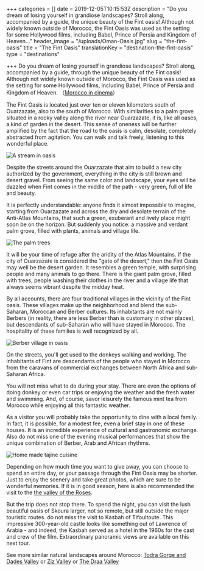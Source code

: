 +++
categories = []
date = 2019-12-05T10:15:53Z
description = "Do you dream of losing yourself in grandiose landscapes? Stroll along, accompanied by a guide, the unique beauty of the Fint oasis! Although not widely known outside of Morocco, the Fint Oasis was used as the setting for some Hollywood films, including Babel, Prince of Persia and Kingdom of Heaven..."
header_image = "/uploads/Oman-Oasis.jpg"
slug = "the-fint-oasis"
title = "The Fint Oasis"
translationKey = "destination-the-fint-oasis"
type = "destinations"

+++
Do you dream of losing yourself in grandiose landscapes? Stroll along, accompanied by a guide, through the unique beauty of the Fint oasis! Although not widely known outside of Morocco, the Fint Oasis was used as the setting for some Hollywood films, including Babel, Prince of Persia and Kingdom of Heaven. （[Morocco in cinema](/en/blog/morocco-in-cinema/ "Morocco in cinema")）

The Fint Oasis is located just over ten or eleven kilometers south of Ouarzazate, also to the south of Morocco. With similarities to a palm grove situated in a rocky valley along the river near Ouarzazate, it is, like all oases, a kind of garden in the desert. This sense of oneness will be further amplified by the fact that the road to the oasis is calm, desolate, completely abstracted from agitation. You can walk and talk freely, listening to this wonderful place.

![A stream in oasis](/uploads/8094269108_c8d9ef020d_k.jpg "A stream in oasis")

Despite the streets around the Ouarzazate that aim to build a new city authorized by the government, everything in the city is still brown and desert gravel. From seeing the same color and landscape, your eyes will be dazzled when Fint comes in the middle of the path - very green, full of life and beauty.

It is perfectly understandable: anyone finds it almost impossible to imagine, starting from Ouarzazate and across the dry and desolate terrain of the Anti-Atlas Mountains, that such a green, exuberant and lively place might soon be on the horizon. But suddenly you notice: a massive and verdant palm grove, filled with plants, animals and village life.

![The palm trees](/uploads/anes-el-bardoudi-IAGXZM7Av24-unsplash.jpg "The palm trees")

It will be your time of refuge after the aridity of the Atlas Mountains. If the city of Ouarzazate is considered the "gate of the desert," then the Fint Oasis may well be the desert garden. It resembles a green temple, with surprising people and many animals to go there. There is the giant palm grove, filled with trees, people washing their clothes in the river and a village life that always seems vibrant despite the midday heat.

By all accounts, there are four traditional villages in the vicinity of the Fint oasis. These villages make up the neighborhood and blend the sub-Saharan, Moroccan and Berber cultures. Its inhabitants are not mainly Berbers (in reality, there are less Berber than is customary in other places), but descendants of sub-Saharan who will have stayed in Morocco. The hospitality of these families is well recognized by all.

![Berber village in oasis](/uploads/014.png "Berber village in oasis")

On the streets, you'll get used to the donkeys walking and working. The inhabitants of Fint are descendants of the people who stayed in Morocco from the caravans of commercial exchanges between North Africa and sub-Saharan Africa.

You will not miss what to do during your stay. There are even the options of doing donkey or even car trips or enjoying the weather and the fresh water and swimming. And, of course, savor leisurely the famous mint tea from Morocco while enjoying all this fantastic weather.

As a visitor you will probably take the opportunity to dine with a local family. In fact, it is possible, for a modest fee, even a brief stay in one of these houses. It is an incredible experience of cultural and gastronomic exchange. Also do not miss one of the evening musical performances that show the unique combination of Berber, Arab and African rhythms.

![Home made tajine cuisine](/uploads/fint1.jpg "Home made tajine cuisine")

Depending on how much time you want to give away, you can choose to spend an entire day, or your passage through the Fint Oasis may be shorter. Just to enjoy the scenery and take great photos, which are sure to be wonderful memories. If it is in good season, here is also recommended the visit to the [the valley of the Roses](/en/destinations/the-valley-of-roses/ "the valley of the Roses").

But the trip does not stop there. To spend the night, you can visit the lush beautiful oasis of Skoura larger, not so remote, but still outside the major touristic routes. do not miss the visit to Kasbah of Tifoultoute. This impressive 300-year-old castle looks like something out of Lawrence of Arabia - and indeed, the Kasbah served as a hotel in the 1960s for the cast and crew of the film. Extraordinary panoramic views are available on this next tour.

See more similar natural landscapes around Morocco: [Todra Gorge and Dades Valley](/en/destinations/the-todra-gorge-and-the-dades-valley/ "Todra Gorge and Dades Valley") or [Ziz Valley](/en/destinations/ziz-valley/ "Ziz Valley") or [The Draa Valley](/en/destinations/the-draa-valley/ "The Draa Valley")